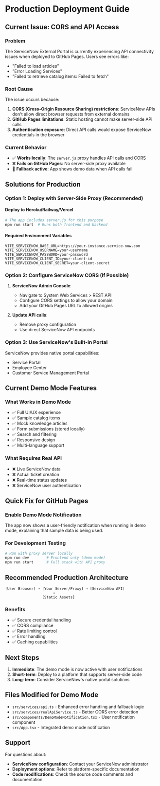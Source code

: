 # Production Deployment Guide

## Current Issue: CORS and API Access

### Problem
The ServiceNow External Portal is currently experiencing API connectivity issues when deployed to GitHub Pages. Users see errors like:
- "Failed to load articles"
- "Error Loading Services"
- "Failed to retrieve catalog items: Failed to fetch"

### Root Cause
The issue occurs because:
1. **CORS (Cross-Origin Resource Sharing) restrictions**: ServiceNow APIs don't allow direct browser requests from external domains
2. **GitHub Pages limitations**: Static hosting cannot make server-side API calls
3. **Authentication exposure**: Direct API calls would expose ServiceNow credentials in the browser

### Current Behavior
- ✅ **Works locally**: The `server.js` proxy handles API calls and CORS
- ❌ **Fails on GitHub Pages**: No server-side proxy available
- 🔄 **Fallback active**: App shows demo data when API calls fail

## Solutions for Production

### Option 1: Deploy with Server-Side Proxy (Recommended)

#### Deploy to Heroku/Railway/Vercel
```bash
# The app includes server.js for this purpose
npm run start  # Runs both frontend and backend
```

#### Required Environment Variables
```env
VITE_SERVICENOW_BASE_URL=https://your-instance.service-now.com
VITE_SERVICENOW_USERNAME=your-username
VITE_SERVICENOW_PASSWORD=your-password
VITE_SERVICENOW_CLIENT_ID=your-client-id
VITE_SERVICENOW_CLIENT_SECRET=your-client-secret
```

### Option 2: Configure ServiceNow CORS (If Possible)

1. **ServiceNow Admin Console**:
   - Navigate to System Web Services > REST API
   - Configure CORS settings to allow your domain
   - Add your GitHub Pages URL to allowed origins

2. **Update API calls**:
   - Remove proxy configuration
   - Use direct ServiceNow API endpoints

### Option 3: Use ServiceNow's Built-in Portal

ServiceNow provides native portal capabilities:
- Service Portal
- Employee Center
- Customer Service Management Portal

## Current Demo Mode Features

### What Works in Demo Mode
- ✅ Full UI/UX experience
- ✅ Sample catalog items
- ✅ Mock knowledge articles
- ✅ Form submissions (stored locally)
- ✅ Search and filtering
- ✅ Responsive design
- ✅ Multi-language support

### What Requires Real API
- ❌ Live ServiceNow data
- ❌ Actual ticket creation
- ❌ Real-time status updates
- ❌ ServiceNow user authentication

## Quick Fix for GitHub Pages

### Enable Demo Mode Notification
The app now shows a user-friendly notification when running in demo mode, explaining that sample data is being used.

### For Development Testing
```bash
# Run with proxy server locally
npm run dev        # Frontend only (demo mode)
npm run start      # Full stack with API proxy
```

## Recommended Production Architecture

```
[User Browser] → [Your Server/Proxy] → [ServiceNow API]
                      ↓
                 [Static Assets]
```

### Benefits
- ✅ Secure credential handling
- ✅ CORS compliance
- ✅ Rate limiting control
- ✅ Error handling
- ✅ Caching capabilities

## Next Steps

1. **Immediate**: The demo mode is now active with user notifications
2. **Short-term**: Deploy to a platform that supports server-side code
3. **Long-term**: Consider ServiceNow's native portal solutions

## Files Modified for Demo Mode

- `src/services/api.ts` - Enhanced error handling and fallback logic
- `src/services/realApiService.ts` - Better CORS error detection
- `src/components/DemoModeNotification.tsx` - User notification component
- `src/App.tsx` - Integrated demo mode notification

## Support

For questions about:
- **ServiceNow configuration**: Contact your ServiceNow administrator
- **Deployment options**: Refer to platform-specific documentation
- **Code modifications**: Check the source code comments and documentation